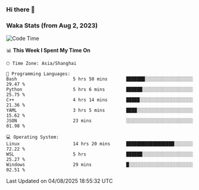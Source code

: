 ### Hi there 👋

### Waka Stats (from Aug 2, 2023)

<!--START_SECTION:waka-->
![Code Time](http://img.shields.io/badge/Code%20Time-996%20hrs%2030%20mins-blue)

📊 **This Week I Spent My Time On** 

```text
🕑︎ Time Zone: Asia/Shanghai

💬 Programming Languages: 
Bash                     5 hrs 50 mins       ███████░░░░░░░░░░░░░░░░░░   29.47 % 
Python                   5 hrs 6 mins        ██████░░░░░░░░░░░░░░░░░░░   25.75 % 
C++                      4 hrs 14 mins       █████░░░░░░░░░░░░░░░░░░░░   21.36 % 
YAML                     3 hrs 5 mins        ████░░░░░░░░░░░░░░░░░░░░░   15.62 % 
JSON                     23 mins             ░░░░░░░░░░░░░░░░░░░░░░░░░   01.98 % 

💻 Operating System: 
Linux                    14 hrs 20 mins      ██████████████████░░░░░░░   72.22 % 
WSL                      5 hrs               ██████░░░░░░░░░░░░░░░░░░░   25.27 % 
Windows                  29 mins             █░░░░░░░░░░░░░░░░░░░░░░░░   02.51 % 
```


 Last Updated on 04/08/2025 18:55:32 UTC
<!--END_SECTION:waka-->
